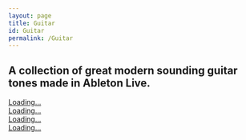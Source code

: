 ```yaml
---
layout: page
title: Guitar
id: Guitar
permalink: /Guitar
---
```


## A collection of great modern sounding guitar tones made in Ableton Live.

<style> .gumroad-product-embed { margin-right: 20px; width: 300px; } </style> <script src="https://gumroad.com/js/gumroad-embed.js"></script> <div style="display: flex; flex-wrap: wrap;"> <div class="gumroad-product-embed"> <a href="https://raultizze.gumroad.com/l/Tim">Loading...</a> </div> <div class="gumroad-product-embed"> <a href="https://raultizze.gumroad.com/l/armul">Loading...</a> </div> <div class="gumroad-product-embed"> <a href="https://raultizze.gumroad.com/l/FriedmanTone">Loading...</a> </div> <div class="gumroad-product-embed"> <a href="https://raultizze.gumroad.com/l/tonesculptor">Loading...</a> </div> </div>


